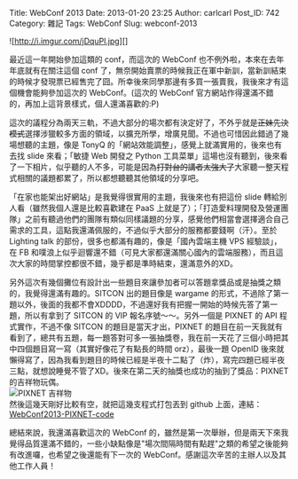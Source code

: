 Title: WebConf 2013
Date: 2013-01-20 23:25
Author: carlcarl
Post_ID: 742
Category: 雜記
Tags: WebConf
Slug: webconf-2013

![http://i.imgur.com/jDquPl.jpg][]

最近這一年開始參加這類的 conf，而這次的 WebConf
也不例外啦，本來在去年年底就有在關注這個 conf
了，無奈開始賣票的時候我正在軍中新訓，當新訓結束的時候才發現票已經售完了囧。所幸後來同學那邊有多買一張賣我，我後來才有這個機會能夠參加這次的
WebConf。(這次的 WebConf 官方網站作得還滿不錯的，再加上這背景樣式，個人還滿喜歡的:P)  

這次的議程分為兩天三軌，不過大部分的場次都有決定好了，不外乎就是~~正妹先決模式~~選擇涉獵較多方面的領域，以擴充所學，增廣見聞。不過也可惜因此錯過了幾場想聽的主題，像是
TonyQ 的「網站效能調整」，感覺上就滿實用的，後來也有去找 slide
來看；「敏捷 Web 開發之 Python 工具菜單」這場也沒有聽到，後來看了一下相片，似乎聽的人不多，可能是因為~~打對台的講者太強大了~~大家聽一整天程式相關的議題都累了，所以都想聽聽其他領域的分享吧。

「在家也能架出好網站」是我覺得很實用的主題，我後來也有把這份 slide
轉給別人看（雖然我個人還是比較喜歡建在 PaaS
上就是了）；「打造愛料理開發及營運團隊」之前有聽過他們的團隊有類似同樣議題的分享，感覺他們相當會選擇適合自己需求的工具，這點我還滿佩服的，不過似乎大部分的服務都要錢啊（汗）。至於
Lighting talk 的部份，很多也都滿有趣的，像是「國內雲端主機 VPS
經驗談」，在 FB 和噗浪上似乎迴響還不錯（可見大家都還滿關心國內的雲端服務），而且這次大家的時間掌控都很不錯，幾乎都是準時結束，還滿意外的XD。

另外這次有幾個攤位有設計出一些題目來讓參加者可以答題拿獎品或是抽獎之類的，我覺得還滿有趣的。SITCON 出的題目像是 wargame
的形式，不過除了第一題以外，後面的我都不會XDDDD，不過還好我有把握一開始的時候先答了第一題，所以有拿到了 SITCON 的 VIP 報名序號～～。另外一個是 PIXNET 的 API 程式實作，不過不像
SITCON 的題目是當天才出，PIXNET 的題目在前一天我就有看到了，總共有五題，每一題答對可多一張抽獎卷，我在前一天花了三個小時把其中四個題目寫一寫（其實好像花了有點長的時間
orz），最後一題 OpenID 後來就懶得寫了，因為我看到題目的時候已經是半夜十二點了（炸），寫完四題已經半夜三點，就想說睡覺不管了XD。後來在第二天的抽獎也成功的抽到了獎品：PIXNET
的吉祥物玩偶。  
![PIXNET 吉祥物][]  
然後這幾天剛好比較有空，就把這幾支程式打包丟到 github
上面，連結：[WebConf2013-PIXNET-code][]

總結來說，我還滿喜歡這次的 WebConf
的，雖然是第一次舉辦，但是兩天下來我覺得品質還滿不錯的，一些小缺點像是"場次間隔時間有點趕"之類的希望之後能夠有改進囉，也希望之後還能有下一次的
WebConf。感謝這次辛苦的主辦人以及其他工作人員！

  [http://i.imgur.com/jDquPl.jpg]: http://i.imgur.com/jDquPl.jpg "Hosted by imgur.com"
  [PIXNET 吉祥物]: http://i.imgur.com/0gXmZ23l.jpg
  [WebConf2013-PIXNET-code]: https://github.com/carlcarl/WebConf2013-PIXNET-code
    "WebConf2013-PIXNET-code"
